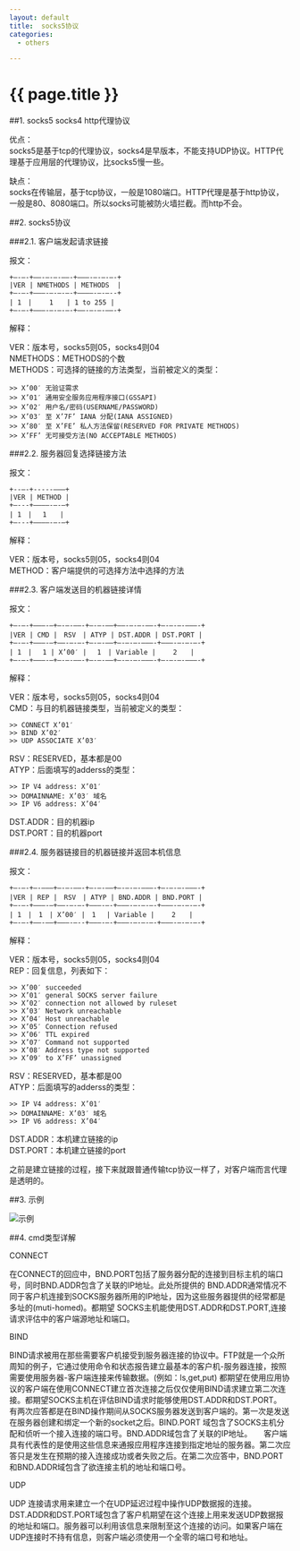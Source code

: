 ```yaml
---
layout: default
title:  socks5协议
categories:
  - others

---
```

# {{ page.title }}

##1. socks5 socks4 http代理协议

优点：<br>
socks5是基于tcp的代理协议，socks4是早版本，不能支持UDP协议。HTTP代理基于应用层的代理协议，比socks5慢一些。

缺点：<br>
socks在传输层，基于tcp协议，一般是1080端口。HTTP代理是基于http协议，一般是80、8080端口。所以socks可能被防火墙拦截。而http不会。

##2. socks5协议

###2.1. 客户端发起请求链接

报文：

    +—-—-+——-—-—-——-+———-—-—-—-+
    |VER | NMETHODS | METHODS  |
    +—-—-+———-—-—-—-+————-—-—--+
    | 1　| 　　1　　| 1 to 255 |
    +—-—-+———-—-—-—-+——-—-—-——-+

解释：

VER：版本号，socks5则05，socks4则04<br>
NMETHODS：METHODS的个数<br>
METHODS：可选择的链接的方法类型，当前被定义的类型：<br>
    
    >> X’00′ 无验证需求
    >> X’01′ 通用安全服务应用程序接口(GSSAPI)
    >> X’02′ 用户名/密码(USERNAME/PASSWORD)
    >> X’03′ 至 X’7F’ IANA 分配(IANA ASSIGNED)
    >> X’80′ 至 X’FE’ 私人方法保留(RESERVED FOR PRIVATE METHODS)
    >> X’FF’ 无可接受方法(NO ACCEPTABLE METHODS)


###2.2. 服务器回复选择链接方法

报文：

    +--—-+-----——–+
    |VER | METHOD |
    +—---+——–—-—-—+
    | 1　| 　1　　|
    +—---+——–—-—-—+

解释：

VER：版本号，socks5则05，socks4则04<br>
METHOD：客户端提供的可选择方法中选择的方法<br>

###2.3. 客户端发送目的机器链接详情

报文：

    +—-—-+—–—-—+—-—-——-+—-—-——+——-—-—-——-+—-—-—-———-+
    |VER | CMD |　RSV　| ATYP | DST.ADDR | DST.PORT |
    +—-—-+—–—-—+——-—-—-+—-—-——+—-—-—-———-+———-—-—-—-+
    | 1　| 　1 | X’00′ | 　1　| Variable |　　 2　　|
    +—-—-+—–—-—+—-—-——-+—-—-——+—-—-—-———-+—-—-—-———-+

解释：

VER：版本号，socks5则05，socks4则04<br>
CMD：与目的机器链接类型，当前被定义的类型：<br>

    >> CONNECT X’01′
    >> BIND X’02′
    >> UDP ASSOCIATE X’03′

RSV：RESERVED，基本都是00<br>
ATYP：后面填写的adderss的类型：<br>

    >> IP V4 address: X’01′
    >> DOMAINNAME: X’03′ 域名
    >> IP V6 address: X’04′

DST.ADDR：目的机器ip<br>
DST.PORT：目的机器port<br>

###2.4. 服务器链接目的机器链接并返回本机信息

报文：

    +—-—-+—-——–+—-—-——-+—-—-——+—-—-—-———-+—-—-—-———-+
    |VER | REP |　RSV　| ATYP | BND.ADDR | BND.PORT |
    +—-—-+—–—-—+——-—-—-+———-—-+———-—-—-—-+———-—-—-—-+
    | 1　|　1　| X’00′ |　1 　| Variable | 　　2　　|
    +—-—-+——-—–+———-—--+———-—-+———-—-—-—-+———-—-—-—-+

解释：

VER：版本号，socks5则05，socks4则04<br>
REP：回复信息，列表如下：<br>

    >> X’00′ succeeded
    >> X’01′ general SOCKS server failure
    >> X’02′ connection not allowed by ruleset
    >> X’03′ Network unreachable
    >> X’04′ Host unreachable
    >> X’05′ Connection refused
    >> X’06′ TTL expired
    >> X’07′ Command not supported
    >> X’08′ Address type not supported
    >> X’09′ to X’FF’ unassigned

RSV：RESERVED，基本都是00<br>
ATYP：后面填写的adderss的类型：<br>

    >> IP V4 address: X’01′
    >> DOMAINNAME: X’03′ 域名
    >> IP V6 address: X’04′

DST.ADDR：本机建立链接的ip<br>
DST.PORT：本机建立链接的port<br>

之前是建立链接的过程，接下来就跟普通传输tcp协议一样了，对客户端而言代理是透明的。

##3. 示例

![示例](/blog/image/socks5.jpg)



##4. cmd类型详解

CONNECT<br>

在CONNECT的回应中，BND.PORT包括了服务器分配的连接到目标主机的端口号，同时BND.ADDR包含了关联的IP地址。此处所提供的 BND.ADDR通常情况不同于客户机连接到SOCKS服务器所用的IP地址，因为这些服务器提供的经常都是多址的(muti-homed)。都期望 SOCKS主机能使用DST.ADDR和DST.PORT,连接请求评估中的客户端源地址和端口。

BIND<br>

BIND请求被用在那些需要客户机接受到服务器连接的协议中。FTP就是一个众所周知的例子，它通过使用命令和状态报告建立最基本的客户机-服务器连接，按照需要使用服务器-客户端连接来传输数据。(例如：ls,get,put)
都期望在使用应用协议的客户端在使用CONNECT建立首次连接之后仅仅使用BIND请求建立第二次连接。都期望SOCKS主机在评估BIND请求时能够使用DST.ADDR和DST.PORT。
有两次应答都是在BIND操作期间从SOCKS服务器发送到客户端的。第一次是发送在服务器创建和绑定一个新的socket之后。BIND.PORT 域包含了SOCKS主机分配和侦听一个接入连接的端口号。BND.ADDR域包含了关联的IP地址。　　客户端具有代表性的是使用这些信息来通报应用程序连接到指定地址的服务器。第二次应答只是发生在预期的接入连接成功或者失败之后。在第二次应答中，BND.PORT和BND.ADDR域包含了欲连接主机的地址和端口号。

UDP<br>

UDP 连接请求用来建立一个在UDP延迟过程中操作UDP数据报的连接。DST.ADDR和DST.PORT域包含了客户机期望在这个连接上用来发送UDP数据报的地址和端口。服务器可以利用该信息来限制至这个连接的访问。如果客户端在UDP连接时不持有信息，则客户端必须使用一个全零的端口号和地址。

